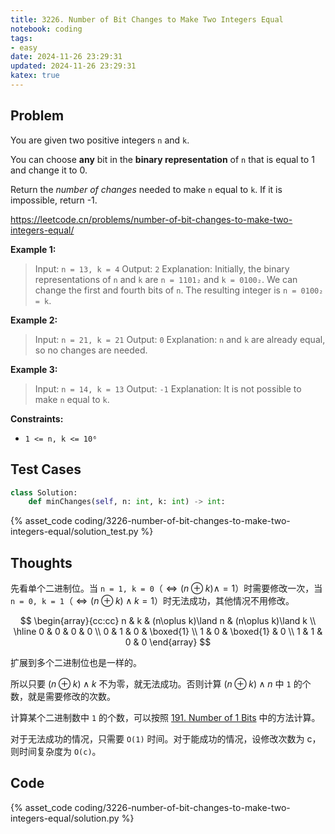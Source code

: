 ```yaml
---
title: 3226. Number of Bit Changes to Make Two Integers Equal
notebook: coding
tags:
- easy
date: 2024-11-26 23:29:31
updated: 2024-11-26 23:29:31
katex: true
---
```

## Problem

You are given two positive integers `n` and `k`.

You can choose **any** bit in the **binary representation** of `n` that is equal to 1 and change it to 0.

Return the _number of changes_ needed to make `n` equal to `k`. If it is impossible, return -1.

<https://leetcode.cn/problems/number-of-bit-changes-to-make-two-integers-equal/>

**Example 1:**

> Input: `n = 13, k = 4`
> Output: `2`
> Explanation:
> Initially, the binary representations of `n` and `k` are `n = 1101₂` and `k = 0100₂`.
> We can change the first and fourth bits of `n`. The resulting integer is `n = 0100₂ = k`.

**Example 2:**

> Input: `n = 21, k = 21`
> Output: `0`
> Explanation:
> `n` and `k` are already equal, so no changes are needed.

**Example 3:**

> Input: `n = 14, k = 13`
> Output: `-1`
> Explanation:
> It is not possible to make `n` equal to `k`.

**Constraints:**

- `1 <= n, k <= 10⁶`

## Test Cases

``` python
class Solution:
    def minChanges(self, n: int, k: int) -> int:
```

{% asset_code coding/3226-number-of-bit-changes-to-make-two-integers-equal/solution_test.py %}

## Thoughts

先看单个二进制位。当 `n = 1, k = 0`（$\iff(n\oplus k)\land=1$）时需要修改一次，当 `n = 0, k = 1`（$\iff(n\oplus k)\land k=1$）时无法成功，其他情况不用修改。

$$
\begin{array}{cc:cc}
  n & k & (n\oplus k)\land n & (n\oplus k)\land k \\
  \hline
  0 & 0 & 0 & 0 \\
  0 & 1 & 0 & \boxed{1} \\
  1 & 0 & \boxed{1} & 0 \\
  1 & 1 & 0 & 0
\end{array}
$$

扩展到多个二进制位也是一样的。

所以只要 $(n\oplus k)\land k$ 不为零，就无法成功。否则计算 $(n\oplus k)\land n$ 中 `1` 的个数，就是需要修改的次数。

计算某个二进制数中 `1` 的个数，可以按照 [191. Number of 1 Bits](191-number-of-1-bits) 中的方法计算。

对于无法成功的情况，只需要 `O(1)` 时间。对于能成功的情况，设修改次数为 c，则时间复杂度为 `O(c)`。

## Code

{% asset_code coding/3226-number-of-bit-changes-to-make-two-integers-equal/solution.py %}
